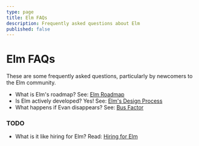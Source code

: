 ```yaml
---
type: page
title: Elm FAQs
description: Frequently asked questions about Elm
published: false
---
```



# Elm FAQs

These are some frequently asked questions, particularly by newcomers to the Elm community.

- What is Elm's roadmap? See: [Elm Roadmap](/faqs/elm-roadmap)
- Is Elm actively developed? Yes! See: [Elm's Design Process](/faqs/elm-design-process)
- What happens if Evan disappears? See: [Bus Factor](/faqs/bus-factor)


### TODO

- What is it like hiring for Elm? Read: [Hiring for Elm](TODO)
